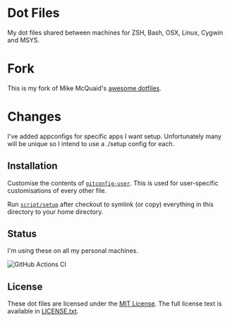 # Dot Files
My dot files shared between machines for ZSH, Bash, OSX, Linux, Cygwin and MSYS.

# Fork

This is my fork of Mike McQuaid's [awesome dotfiles](https://github.com/MikeMcQuaid/dotfiles).

# Changes

I've added appconfigs for specific apps I want setup.  Unfortunately many will be unique so I intend to use a ./setup config
for each.

## Installation
Customise the contents of [`gitconfig-user`](https://github.com/Mikesplain/dotfiles/blob/master/gitconfig-user).
This is used for user-specific customisations of every other file.

Run [`script/setup`](https://github.com/MikeSplain/dotfiles/blob/master/script/setup)
after checkout to symlink (or copy) everything in this directory to your home directory.

## Status
I'm using these on all my personal machines.

![GitHub Actions CI](https://github.com/mikesplain/dotfiles/workflows/GitHub%20Actions%20CI/badge.svg)

## License
These dot files are licensed under the [MIT License](http://en.wikipedia.org/wiki/MIT_License).
The full license text is available in [LICENSE.txt](https://github.com/MikeMcQuaid/dotfiles/blob/master/LICENSE.txt).
